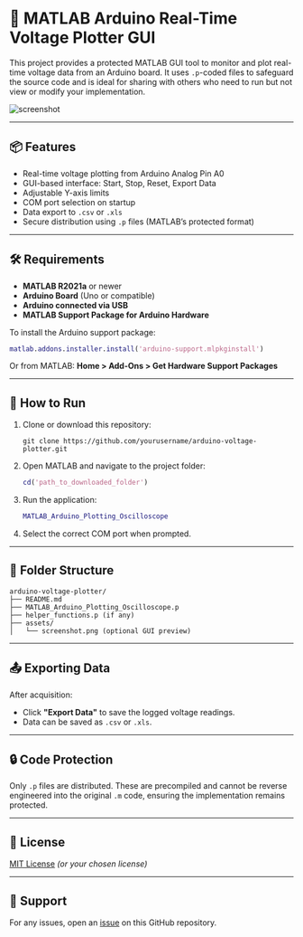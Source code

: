 
# 🔌 MATLAB Arduino Real-Time Voltage Plotter GUI

This project provides a protected MATLAB GUI tool to monitor and plot real-time voltage data from an Arduino board. It uses `.p`-coded files to safeguard the source code and is ideal for sharing with others who need to run but not view or modify your implementation.

![screenshot](assets/screenshot.png)

---

## 📦 Features

- Real-time voltage plotting from Arduino Analog Pin A0
- GUI-based interface: Start, Stop, Reset, Export Data
- Adjustable Y-axis limits
- COM port selection on startup
- Data export to `.csv` or `.xls`
- Secure distribution using `.p` files (MATLAB’s protected format)

---

## 🛠 Requirements

- **MATLAB R2021a** or newer
- **Arduino Board** (Uno or compatible)
- **Arduino connected via USB**
- **MATLAB Support Package for Arduino Hardware**

To install the Arduino support package:
```matlab
matlab.addons.installer.install('arduino-support.mlpkginstall')
```

Or from MATLAB: **Home > Add-Ons > Get Hardware Support Packages**

---

## 🚀 How to Run

1. Clone or download this repository:
   ```
   git clone https://github.com/yourusername/arduino-voltage-plotter.git
   ```

2. Open MATLAB and navigate to the project folder:
   ```matlab
   cd('path_to_downloaded_folder')
   ```

3. Run the application:
   ```matlab
   MATLAB_Arduino_Plotting_Oscilloscope
   ```

4. Select the correct COM port when prompted.

---

## 📁 Folder Structure

```
arduino-voltage-plotter/
├── README.md
├── MATLAB_Arduino_Plotting_Oscilloscope.p
├── helper_functions.p (if any)
├── assets/
│   └── screenshot.png (optional GUI preview)
```

---

## 📤 Exporting Data

After acquisition:
- Click **"Export Data"** to save the logged voltage readings.
- Data can be saved as `.csv` or `.xls`.

---

## 🔒 Code Protection

Only `.p` files are distributed. These are precompiled and cannot be reverse engineered into the original `.m` code, ensuring the implementation remains protected.

---

## 📄 License

[MIT License](LICENSE) *(or your chosen license)*

---

## 🙋 Support

For any issues, open an [issue](https://github.com/yourusername/arduino-voltage-plotter/issues) on this GitHub repository.

